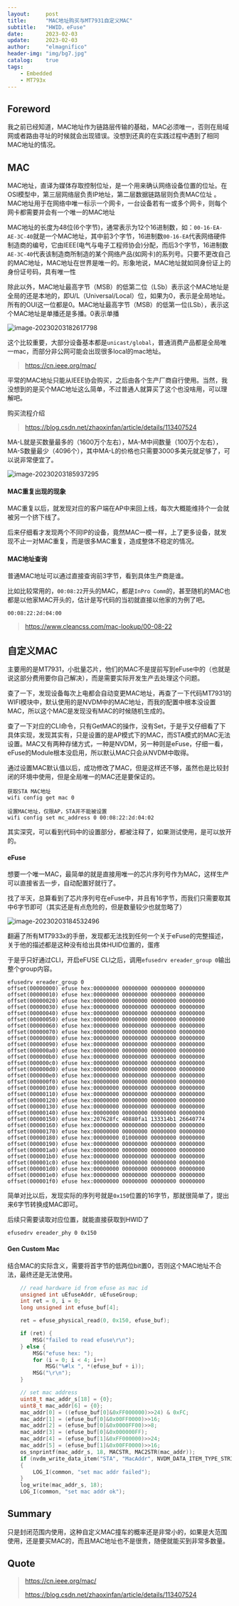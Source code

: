 ```yaml
---
layout:     post
title:      "MAC地址购买与MT7931自定义MAC"
subtitle:   "HWID，eFuse"
date:       2023-02-03
update:     2023-02-03
author:     "elmagnifico"
header-img: "img/bg7.jpg"
catalog:    true
tags:
    - Embedded
    - MT793x
---
```


## Foreword

我之前已经知道，MAC地址作为链路层传输的基础，MAC必须唯一，否则在局域网或者路由寻址的时候就会出现错误。没想到还真的在实践过程中遇到了相同MAC地址的情况。



## MAC

MAC地址，直译为媒体存取控制位址，是一个用来确认网络设备位置的位址。在OSI模型中，第三层网络层负责IP地址，第二层数据链路层则负责MAC位址 。MAC地址用于在网络中唯一标示一个网卡，一台设备若有一或多个网卡，则每个网卡都需要并会有一个唯一的MAC地址

MAC地址的长度为48位(6个字节)，通常表示为12个16进制数，如：`00-16-EA-AE-3C-40`就是一个MAC地址，其中前3个字节，16进制数`00-16-EA`代表网络硬件制造商的编号，它由IEEE(电气与电子工程师协会)分配，而后3个字节，16进制数`AE-3C-40`代表该制造商所制造的某个网络产品(如网卡)的系列号。只要不更改自己的MAC地址，MAC地址在世界是唯一的。形象地说，MAC地址就如同身份证上的身份证号码，具有唯一性

除此以外，MAC地址最高字节（MSB）的低第二位（LSb）表示这个MAC地址是全局的还是本地的，即U/L（Universal/Local）位，如果为0，表示是全局地址。所有的OUI这一位都是0。MAC地址最高字节（MSB）的低第一位(LSb），表示这个MAC地址是单播还是多播。0表示单播

![image-20230203182617798](http://img.elmagnifico.tech:9514/static/upload/elmagnifico/image-20230203182617798.png)

这个比较重要，大部分设备基本都是`unicast/global`，普通消费产品都是全局唯一mac，而部分非公网可能会出现很多local的mac地址。

> https://cn.ieee.org/mac/

平常的MAC地址只能从IEEE协会购买，之后由各个生产厂商自行使用。当然，我没想到的是买个MAC地址这么简单，不过普通人就算买了这个也没啥用，可以理解吧。

购买流程介绍

> https://blog.csdn.net/zhaoxinfan/article/details/113407524

MA-L就是买数量最多的（1600万个左右），MA-M中间数量（100万个左右），MA-S数量最少（4096个），其中MA-L的价格也只需要3000多美元就足够了，可以说非常便宜了。

![image-20230203185937295](http://img.elmagnifico.tech:9514/static/upload/elmagnifico/image-20230203185937295.png)



#### MAC重复出现的现象

MAC重复以后，就发现对应的客户端在AP中来回上线，每次大概能维持个一会就被另一个挤下线了。

后来仔细看才发现两个不同IP的设备，竟然MAC一模一样，上了更多设备，就发现不止一对MAC重复，而是很多MAC重复，造成整体不稳定的情况。



#### MAC地址查询

普通MAC地址可以通过直接查询前3字节，看到具体生产商是谁。

比如比较常用的，`00:08:22`开头的MAC，都是`InPro Comm`的，甚至随机的MAC也都是以他家MAC开头的，估计是写代码的当初就直接以他家的为例了吧。

```
00:08:22:2d:04:00
```



> https://www.cleancss.com/mac-lookup/00-08-22



## 自定义MAC

主要用的是MT7931，小批量芯片，他们的MAC不是提前写到eFuse中的（也就是说这部分费用要你自己解决），而是需要实际开发生产去处理这个问题。



查了一下，发现设备每次上电都会自动变更MAC地址，再查了一下代码MT7931的WIFI模块中，默认使用的是NVDM中的MAC地址，而我的配置中根本没设置MAC，所以这个MAC是发现没有MAC的时候随机生成的。

查了一下对应的CLI命令，只有GetMAC的操作，没有Set，于是乎又仔细看了下具体实现，发现其实有，只是设置的是AP模式下的MAC，而STA模式的MAC无法设置。MAC又有两种存储方式，一种是NVDM，另一种则是eFuse，仔细一看，eFuse的Module根本没启用，所以默认MAC只会从NVDM中取得。

通过设置MAC默认值以后，成功修改了MAC，但是这样还不够，虽然也是比较封闭的环境中使用，但是全局唯一的MAC还是要保证的。



```
获取STA MAC地址
wifi config get mac 0

设置MAC地址，仅限AP，STA并不能被设置
wifi config set mc_address 0 00:08:22:2d:04:02
```

其实深究，可以看到代码中的设置部分，都被注释了，如果测试使用，是可以放开的。



#### eFuse

想要一个唯一MAC，最简单的就是直接用唯一的芯片序列号作为MAC，这样生产可以直接省去一步，自动配置好就行了。

找了半天，总算看到了芯片序列号在eFuse中，并且有16字节，而我们只需要取其中6字节即可（其实还是有点危险的，但是数量较少也就忽略了）

![image-20230203184532496](http://img.elmagnifico.tech:9514/static/upload/elmagnifico/image-20230203184532496.png)

翻遍了所有MT7933x的手册，发现都无法找到任何一个关于eFuse的完整描述，关于他的描述都是这种没有给出具体HUID位置的，蛋疼

于是乎只好通过CLI，开启eFUSE CLI之后，调用`efusedrv ereader_group 0`输出整个group内容。

```
efusedrv ereader_group 0
offset(00000000) efuse hex:00000000 00000000 00000000 00000000 
offset(00000010) efuse hex:00000000 00000000 00000000 00000000 
offset(00000020) efuse hex:00000000 00000000 00000000 00000000 
offset(00000030) efuse hex:00000000 00000000 00000000 00000000 
offset(00000040) efuse hex:00000000 00000000 00000000 00000000 
offset(00000050) efuse hex:00000000 00000000 00000000 00000000 
offset(00000060) efuse hex:00000000 00000000 00000000 00000000 
offset(00000070) efuse hex:00000000 00000000 00000000 00000000 
offset(00000080) efuse hex:00000000 00000000 00000000 00000000 
offset(00000090) efuse hex:00000000 00000000 00000000 00000000 
offset(000000a0) efuse hex:00000000 00000000 00000000 00000000 
offset(000000b0) efuse hex:00000000 00000000 00000000 00000000 
offset(000000c0) efuse hex:00000000 00000000 00000000 00000000 
offset(000000d0) efuse hex:00000000 00000000 00000000 00000000 
offset(000000e0) efuse hex:00000000 00000000 00000000 00000000 
offset(000000f0) efuse hex:00000000 00000000 00000000 00000000 
offset(00000100) efuse hex:00000000 00000000 00000000 00000000 
offset(00000110) efuse hex:00000000 00000000 00000000 00000000 
offset(00000120) efuse hex:00000000 00000000 00000000 00000000 
offset(00000130) efuse hex:00000000 00000000 00000000 00000000 
offset(00000140) efuse hex:00000000 00000000 00000000 00000000 
offset(00000150) efuse hex:207628fc 40880fa1 133314b1 26640774 
offset(00000160) efuse hex:00000000 00000000 00000000 00000000 
offset(00000170) efuse hex:00000000 00000000 00000000 00000000 
offset(00000180) efuse hex:00000000 01000000 00000000 00000000 
offset(00000190) efuse hex:00000000 00000000 00000000 00000000 
offset(000001a0) efuse hex:00000000 00000000 00000000 00000000 
offset(000001b0) efuse hex:00000000 00000000 00000000 00000000 
offset(000001c0) efuse hex:00000000 00000000 00000000 00000000 
offset(000001d0) efuse hex:00000000 00000000 00000000 00000000 
offset(000001e0) efuse hex:00000000 00000000 00000000 00000000 
offset(000001f0) efuse hex:00000000 00000000 00000000 00000000 
```

简单对比以后，发现实际的序列号就是`0x150`位置的16字节，那就很简单了，提出来6字节转换成MAC即可。

后续只需要读取对应位置，就能直接获取到HWID了

```
efusedrv ereader_phy 0 0x150
```



#### Gen Custom Mac

结合MAC的实际含义，需要将首字节的低两位bit置0，否则这个MAC地址不合法，最终还是无法使用。

```c
    // read hardware id from efuse as mac id
    unsigned int uEfuseAddr, uEfuseGroup;
    int ret = 0, i = 0;
    long unsigned int efuse_buf[4];

    ret = efuse_physical_read(0, 0x150, efuse_buf);

    if (ret) {
        MSG("failed to read efuse\r\n");
    } else {
        MSG("efuse hex: ");
        for (i = 0; i < 4; i++)
            MSG("%#lx ", *(efuse_buf + i));
        MSG("\r\n");
    }

    // set mac address
    uint8_t mac_addr_s[18] = {0};
    uint8_t mac_addr[6] = {0};
    mac_addr[0] = ((efuse_buf[0]&0xFF000000)>>24) & 0xFC;
    mac_addr[1] = (efuse_buf[0]&0x00FF0000)>>16;
    mac_addr[2] = (efuse_buf[0]&0x0000FF00)>>8;
    mac_addr[3] = (efuse_buf[0]&0x000000FF);
    mac_addr[4] = (efuse_buf[1]&0xFF000000)>>24;
    mac_addr[5] = (efuse_buf[1]&0x00FF0000)>>16;
    os_snprintf(mac_addr_s, 18, MACSTR, MAC2STR(mac_addr));
    if (nvdm_write_data_item("STA", "MacAddr", NVDM_DATA_ITEM_TYPE_STRING, mac_addr_s, 18) != NVDM_STATUS_OK)
    {
        LOG_I(common, "set mac addr failed");
    }
    log_write(mac_addr_s, 18);
    LOG_I(common, "set mac addr ok");
```



## Summary

只是封闭范围内使用，这种自定义MAC撞车的概率还是非常小的，如果是大范围使用，还是要买MAC的，而且MAC地址也不是很贵，随便就能买到非常多数量。



## Quote

> https://cn.ieee.org/mac/
>
> https://blog.csdn.net/zhaoxinfan/article/details/113407524

